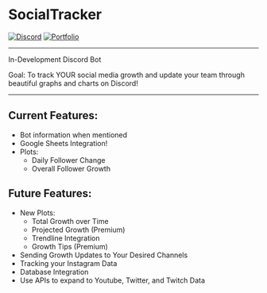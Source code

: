 # SocialTracker

[![Discord](https://img.shields.io/badge/Discord-Join-blue)](http://www.discord.gg/f7bk4yU)
[![Portfolio](https://img.shields.io/badge/Portfolio-Read-yellow)](http://www.alexarcasoy.com/)

---

In-Development Discord Bot

Goal: To track YOUR social media growth and update your team through beautiful graphs and charts on Discord!

---

## Current Features:
* Bot information when mentioned
* Google Sheets Integration!
* Plots:
  * Daily Follower Change
  * Overall Follower Growth

## Future Features:
* New Plots:
  * Total Growth over Time
  * Projected Growth (Premium)
  * Trendline Integration
  * Growth Tips (Premium)
* Sending Growth Updates to Your Desired Channels
* Tracking your Instagram Data
* Database Integration
* Use APIs to expand to Youtube, Twitter, and Twitch Data
